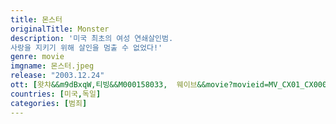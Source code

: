 ```yaml
---
title: 몬스터
originalTitle: Monster
description: '미국 최초의 여성 연쇄살인범. 
사랑을 지키기 위해 살인을 멈출 수 없었다!'
genre: movie
imgname: 몬스터.jpeg
release: "2003.12.24"
ott: [왓챠&&m9dBxqW,티빙&&M000158033,  웨이브&&movie?movieid=MV_CX01_CX0000011272]
countries: [미국,독일]
categories: [범죄]
---
```

